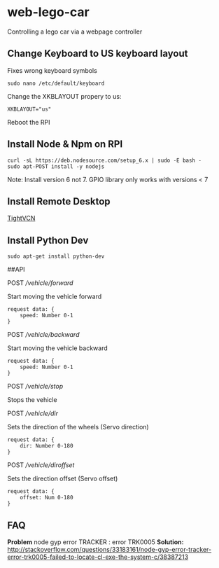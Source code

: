 # web-lego-car

Controlling a lego car via a webpage controller

## Change Keyboard to US keyboard layout 
Fixes wrong keyboard symbols

    sudo nano /etc/default/keyboard
    
Change the XKBLAYOUT propery to us:

    XKBLAYOUT="us"
    
Reboot the RPI


## Install Node & Npm on RPI
	curl -sL https://deb.nodesource.com/setup_6.x | sudo -E bash -
	sudo apt-POST install -y nodejs

Note: Install version 6 not 7. GPIO library only works with versions < 7

## Install Remote Desktop

[TightVCN](https://eltechs.com/3-ways-to-run-a-remote-desktop-on-raspberry-pi/)


## Install Python Dev

    sudo apt-get install python-dev

##API

POST */vehicle/forward*

Start moving the vehicle forward

    request data: {
        speed: Number 0-1
    }
    
POST */vehicle/backward*

Start moving the vehicle backward

    request data: {
        speed: Number 0-1
    }
    
POST */vehicle/stop*

Stops the vehicle
    
POST */vehicle/dir*

Sets the direction of the wheels (Servo direction)

    request data: {
        dir: Number 0-180
    }
    
POST */vehicle/diroffset*

Sets the direction offset (Servo offset)

    request data: {
        offset: Num 0-180
    }
    
    
    
## FAQ

**Problem** node gyp error TRACKER : error TRK0005
**Solution:** http://stackoverflow.com/questions/33183161/node-gyp-error-tracker-error-trk0005-failed-to-locate-cl-exe-the-system-c/38387213
